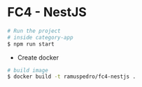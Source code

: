 # FC4 - NestJS

```sh
# Run the project 
# inside category-app
$ npm run start
``` 

- Create docker

```sh
# build image
$ docker build -t ramuspedro/fc4-nestjs .
```